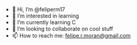 - 👋 Hi, I’m @feliperm17
- 👀 I’m interested in learning
- 🌱 I’m currently learning C
- 💞️ I’m looking to collaborate on cool stuff
- 📫 How to reach me: felipe.r.moran@gmail.com

<!---
feliperm17/feliperm17 is a ✨ special ✨ repository because its `README.md` (this file) appears on your GitHub profile.
You can click the Preview link to take a look at your changes.
--->
